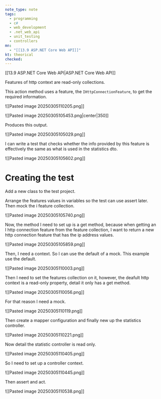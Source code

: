 ```yaml
---
note_type: note
tags:
  - programming
  - c#
  - web_development
  - .net_web_api
  - unit_testing
  - controllers
mn:
  - "[[13.9 ASP.NET Core Web API]]"
kt: theorical
checked:
---
```

[[13.9 ASP.NET Core Web API|ASP.NET Core Web API]]

Features of http context are read-only collections. 

This action method uses a feature, the `IHttpConnectionFeature`, to get the required information. 

![[Pasted image 20250305110205.png]]

![[Pasted image 20250305105453.png|center|350]]

Produces this output. 

![[Pasted image 20250305105029.png]]

I can write a test that checks whether the info provided by this feature is effectively the same as what is used in the statistics dto.

![[Pasted image 20250305105602.png]]

# Creating the test
Add a new class to the test project.

Arrange the features values in variables so the test can use assert later. Then mock the i feature collection. 

![[Pasted image 20250305105740.png]]

Now, the method I need to set up is a get method, because when getting an I http connection feature from the feature collection, I want to return a new http connection feature that has the ip address values. 

![[Pasted image 20250305105859.png]]

Then, I need a context. So I can use the default of a mock. This example use the default. 

![[Pasted image 20250305110003.png]]

Then I need to set the features collection on it, however, the deafult http context is a read-only property, detail it only has a get method.

![[Pasted image 20250305110056.png]]

For that reason I need a mock.

![[Pasted image 20250305110119.png]]

Then create a mapper configuration and finally new up the statistics controller.

![[Pasted image 20250305110221.png]]

Now detail the statistic controller is read only.

![[Pasted image 20250305110405.png]]

So I need to set up a controller context.

![[Pasted image 20250305110445.png]]

Then assert and act.

![[Pasted image 20250305110538.png]]

